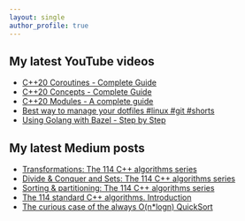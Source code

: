 ```yaml
---
layout: single
author_profile: true
---
```


## My latest YouTube videos

<!--START_SECTION:youtube-->
* [C++20 Coroutines - Complete Guide](https:&#x2F;&#x2F;www.youtube.com&#x2F;watch?v&#x3D;w-dmOHhBX9o)
* [C++20 Concepts  - Complete Guide](https:&#x2F;&#x2F;www.youtube.com&#x2F;watch?v&#x3D;1So7onMFxJM)
* [C++20 Modules - A complete guide](https:&#x2F;&#x2F;www.youtube.com&#x2F;watch?v&#x3D;WRCwciJ5MTE)
* [Best way to manage your dotfiles #linux #git #shorts](https:&#x2F;&#x2F;www.youtube.com&#x2F;watch?v&#x3D;LHrB4TcU1JM)
* [Using Golang with Bazel - Step by Step](https:&#x2F;&#x2F;www.youtube.com&#x2F;watch?v&#x3D;mXLrk0ipwz4)
<!--END_SECTION:youtube-->

## My latest Medium posts

<!--START_SECTION:medium-->
* [Transformations: The 114 C++ algorithms series](https:&#x2F;&#x2F;itnext.io&#x2F;transformations-the-114-c-algorithms-series-deacdbd4c373?source&#x3D;rss-1e1de1006a93------2)
* [Divide &amp; Conquer and Sets: The 114 C++ algorithms series](https:&#x2F;&#x2F;itnext.io&#x2F;divide-conquer-and-sets-the-114-c-algorithms-series-d0085a38046e?source&#x3D;rss-1e1de1006a93------2)
* [Sorting &amp; partitioning: The 114 C++ algorithms series](https:&#x2F;&#x2F;itnext.io&#x2F;sorting-partitioning-the-114-c-algorithms-series-6503ad41cede?source&#x3D;rss-1e1de1006a93------2)
* [The 114 standard C++ algorithms. Introduction](https:&#x2F;&#x2F;itnext.io&#x2F;the-114-standard-c-algorithms-introduction-2a75a2df4300?source&#x3D;rss-1e1de1006a93------2)
* [The curious case of the always O(n*logn) QuickSort](https:&#x2F;&#x2F;itnext.io&#x2F;the-curious-case-of-the-always-o-n-logn-quicksort-603b56230e6?source&#x3D;rss-1e1de1006a93------2)
<!--END_SECTION:medium-->